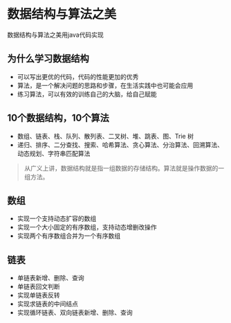 # 数据结构与算法之美
数据结构与算法之美用java代码实现
## 为什么学习数据结构
- 可以写出更优的代码，代码的性能更加的优秀
- 算法，是一个解决问题的思路和步骤，在生活实践中也可能会应用
- 练习算法，可以有效的训练自己的大脑，给自己赋能
## 10个数据结构，10个算法
- 数组、链表、栈、队列、散列表、二叉树、堆、跳表、图、Trie 树
- 递归、排序、二分查找、搜索、哈希算法、贪心算法、分治算法、回溯算法、动态规划、字符串匹配算法
> 从广义上讲，数据结构就是指一组数据的存储结构。算法就是操作数据的一组方法。
## 数组
- 实现一个支持动态扩容的数组
- 实现一个大小固定的有序数组，支持动态增删改操作 
- 实现两个有序数组合并为一个有序数组
## 链表
- 单链表新增、删除、查询
- 单链表回文判断
- 实现单链表反转
- 实现求链表的中间结点
- 实现循环链表、双向链表新增、删除、查询
